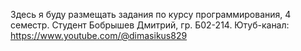 Здесь я буду размещать задания по курсу программирования, 4 семестр.
Студент Бобрышев Дмитрий, гр. Б02-214.
Ютуб-канал: https://www.youtube.com/@dimasikus829
